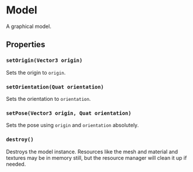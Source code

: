 # Model
A graphical model.

## Properties
### `setOrigin(Vector3 origin)`
Sets the origin to `origin`. 

### `setOrientation(Quat orientation)`
Sets the orientation to `orientation`. 

### `setPose(Vector3 origin, Quat orientation)`
Sets the pose using `origin` and `orientation` absolutely.

### `destroy()`
Destroys the model instance. Resources like the mesh and material and textures may be in memory still, but the resource manager will clean it up if needed.